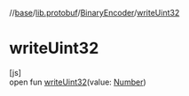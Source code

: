 //[base](../../../index.md)/[lib.protobuf](../index.md)/[BinaryEncoder](index.md)/[writeUint32](write-uint32.md)

# writeUint32

[js]\
open fun [writeUint32](write-uint32.md)(value: [Number](https://kotlinlang.org/api/latest/jvm/stdlib/kotlin/-number/index.html))
